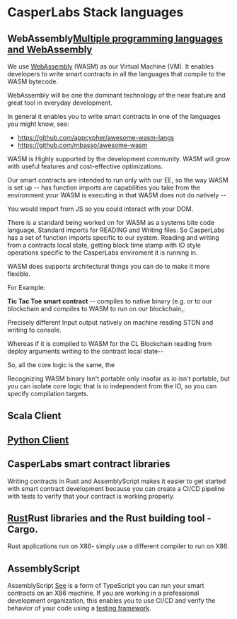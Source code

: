 # CasperLabs Stack languages

## WebAssembly[Multiple programming languages and WebAssembly](https://casperlabs.atlassian.net/wiki/spaces/~868180632/pages/142704644/Product+Positioning+for+DApp+Developers+Smart+Contracts )

We use [WebAssembly](https://webassembly.org/) (WASM) as our Virtual Machine (VM). It enables developers to write smart contracts in all the languages that compile to the WASM bytecode.

WebAssembly will be one the dominant technology of the near feature and great tool in everyday development. 

In general it enables you to write smart contracts in one of the languages you might know, see:

- https://github.com/appcypher/awesome-wasm-langs
- https://github.com/mbasso/awesome-wasm 

WASM is Highly supported by the development community. WASM will grow with useful features and cost-effective optimizations. 

Our smart contracts are intended to run only with our EE, so the way WASM is set up -- has function imports are capabilities you take from the environment your WASM is executing in that WASM does not do natively -- 

You would import from JS so you could interact with your DOM.

There is a standard being worked on for WASM as a systems bite code language, Standard imports for READING and Writing files. So CasperLabs has a set of function imports specific to our system. Reading and writing from a contracts local state, getting block time stamp with IO style operations specific to the CasperLabs enviroment it is running in.

WASM does supports architectural things you can do to make it more flexible. 

For Example:

**Tic Tac Toe smart contract** -- compiles to native binary (e.g. or to our blockchain and compiles to WASM to run on our blockchain,.

 Precisely different Input output natively on machine reading STDN and writing to console.

Whereas if it is compiled to WASM for the CL Blockchain reading from deploy arguments writing to the contract local state-- 

So, all the core logic is the same, the 

Recognizing WASM binary Isn't portable only insofar as io isn't portable, but you can isolate core logic that is io independent from the IO, so you can specify compilation targets. 



## Scala Client
## [Python Client](https://pypi.org/project/casperlabs-client/)

## CasperLabs smart contract libraries

Writing contracts in Rust and AssemblyScript makes it easier to get started with smart contract development because you can create a CI/CD pipeline with tests to verify that your contract is working properly.

## [Rust](https://www.rust-lang.org/)Rust libraries and the  Rust building tool - Cargo.

Rust applications run on X86- simply use a different compiler to run on X86. 

## AssemblyScript
AssemblyScript [See](https://docs.assemblyscript.org/) is a form of TypeScript you can run your smart contracts on an X86 machine. If you are working in a professional development organization, this enables you to use CI/CD and verify the behavior of your code using a [testing framework](.   ).



